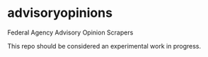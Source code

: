 # advisoryopinions
Federal Agency Advisory Opinion Scrapers

This repo should be considered an experimental work in progress.
